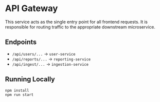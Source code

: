 # API Gateway

This service acts as the single entry point for all frontend requests. It is responsible for routing traffic to the appropriate downstream microservice.

## Endpoints

- `/api/users/...` -> `user-service`
- `/api/reports/...` -> `reporting-service`
- `/api/ingest/...` -> `ingestion-service`

## Running Locally

```bash
npm install
npm run start
```
